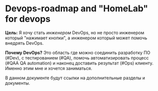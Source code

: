 # Devops-roadmap and "HomeLab" for devops

**Цель:**
Я хочу стать _инженером_ DevOps, но не просто инженером который "нажимает кнопки", а инженером который может помочь внедрять DevOps.

**Почему DevOps?**
Это область где можно соединить разработку ПО (#Dev), с тестированием (#QA), помочь автоматизировать процесс (#QAA QA automation) и наконец доставить результат (#Ops) клиенту. Именно этим мне и хочется заниматься.

В данном документе будут ссылки на дополнительные разделы и документы.
